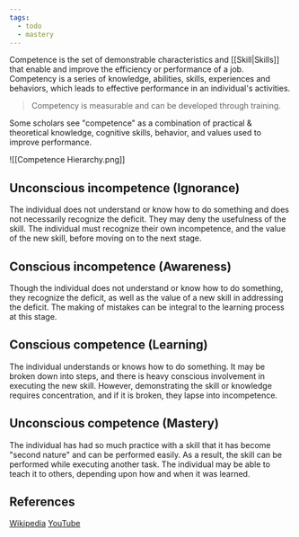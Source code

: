 ```yaml
---
tags:
  - todo
  - mastery
---
```

Competence is the set of demonstrable characteristics and [[Skill|Skills]] that enable and improve the efficiency or performance of a job. Competency is a series of knowledge, abilities, skills, experiences and behaviors, which leads to effective performance in an individual's activities.

> Competency is measurable and can be developed through training.

Some scholars see "competence" as a combination of practical & theoretical knowledge, cognitive skills, behavior, and values used to improve performance.


![[Competence Hierarchy.png]]

## Unconscious incompetence (Ignorance)

The individual does not understand or know how to do something and does not necessarily recognize the deficit. They may deny the usefulness of the skill. The individual must recognize their own incompetence, and the value of the new skill, before moving on to the next stage.

## Conscious incompetence (Awareness)

Though the individual does not understand or know how to do something, they recognize the deficit, as well as the value of a new skill in addressing the deficit. The making of mistakes can be integral to the learning process at this stage.

## Conscious competence (Learning)

The individual understands or knows how to do something. It may be broken down into steps, and there is heavy conscious involvement in executing the new skill. However, demonstrating the skill or knowledge requires concentration, and if it is broken, they lapse into incompetence.

## Unconscious competence (Mastery)

The individual has had so much practice with a skill that it has become "second nature" and can be performed easily. As a result, the skill can be performed while executing another task. The individual may be able to teach it to others, depending upon how and when it was learned.



## References
[Wikipedia](https://en.wikipedia.org/wiki/Four_stages_of_competence)
[YouTube](https://www.youtube.com/shorts/ZUIGLIKihTQ)
